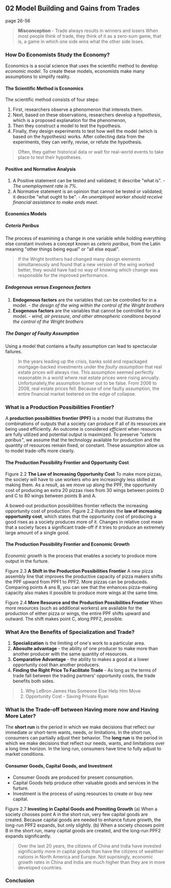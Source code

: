 ## 02 Model Building and Gains from Trades

page 26-56

> **Misconception** - Trade always results in winners and losers
When most people think of trade, they think of it as a zero-sum game, that is, a game in which one side wins what the other side loses.

### How Do Economists Study the Economy?
Economics is a social science that uses the scientific method to develop *economic model*. To create these models, economists make many assumptions to simplify reality.

#### The Scientific Method is Economics
The scientific method consists of four steps:
1. First, researchers observe a phenomenon that interests them.
2. Next, based on these observations, researchers develop a *hypothesis*, which is a proposed explanation for the phenomenon,
3. Then they construct a model to test the hypothesis.
4. Finally, they design experiments to test how well the model (which is based on the hypothesis) works. After collecting data from the experiments, they can verify, revise, or refute the hypothesis.

>Often, they gather historical data or wait for real-world events to take place to test their hypotheses.

#### Positive and Normative Analysis
1. A Positive statement can be tested and validated; it describe "what is". - *The unemployment rate is 7%*.
2. A Normative statement is an opinion that cannot be tested or validated; it describe "what ought to be". - *An unemployed worker should receive financial assistance to make ends meet*.

#### Economics Models
##### Ceteris Paribus
The process of examining a change in one variable while holding everything else constant involves a concept known as *ceteris paribus*, from the Latin meaning "other things being equal" or "all else equal".

> If the Wright brothers had changed many design elements simultaneously and found that a new version of the wing worked better, they would have had no way of knowing which change was responsible for the improved performance.

##### Endogenous versus Exogenous factors
1. **Endogenous factors** are the variables that can be controlled for in a model. - *the design of the wing within the control of the Wright brothers*
2. **Exogenous factors** are the variables that cannot be controlled for in a model. - *wind, air pressure, and other atmospheric conditions beyond the control of the Wright brothers*

##### The Danger of Faulty Assumption
Using a model that contains a faulty assumption can lead to spectacular failures.

> In the years leading up the crisis, banks sold and repackaged mortgage-backed investments under the *faulty assumption* that real estate prices will always rise. This assumption seemed perfectly reasonable in a world where real estate prices were rising annually. Unfortunately,the assumption turner out to be false. From 2006 to 2008, real estate prices fell. Because of one faulty assumption, the entire financial market teetered on the edge of collapse.

### What is a Production Possibilities Frontier?
A **production possibilities frontier (PPF)** is a model that illustrates the combinations of outputs that a society can produce if all of its resources are being used efficiently. An outcome is considered *efficient* when resources are fully utilized and potential output is maximized. To preserve *"ceteris paribus"*, we assume that the technology available for production and the quantity of resources remain fixed, or constant. These assumption allow us to model trade-offs more clearly.

#### The Production Possibility Frontier and Opportunity Cost
Figure 2.2
**The Law of Increasing Opportunity Cost**
To make more pizzas, the society will have to use workers who are increasingly less skilled at making them. As a result, as we move up along the PPF, the opportunity cost of producing an extra 20 pizzas rises from 30 wings between points D and C to 80 wings between points B and A.

A bowed-out production possibilities frontier reflects the increasing opportunity cost of production. Figure 2.2 illustrates the **law of increasing opportunity cost**, which states that the opportunity cost of producing a good rises as a society produces more of it. Changes in relative cost mean that a society faces a significant trade-off if it tries to produce an extremely large amount of a single good.

#### The Production Possibility Frontier and Economic Growth
*Economic growth* is the process that enables a society to produce more output in the furture.

Figure 2.3
**A Shift in the Production Possibilities Frontier**
A new pizza assembly line that improves the productive capacity of pizza makers shifts the PPF upward from PPF1 to PPF2. More pizzas can be produceds. Comparing points A ans B, you can see that the enhances pizza-making capacity also makes it possible to produce more wings at the same time.

Figure 2.4
**More Resource and the Production Possibilities Frontier**
When more resources (such as additional workers) are available for the production of either pizza or wings, the entire PPF shifts upward and outward. The shift makes point C, along PPF2, possible.

### What Are the Benefits of Specialization and Trade?
1. **Specialization** is the limiting of one's work to a particular area.
2. **Abosulte advantage**
\- the ability of one producer to make more than another producer with the same quantity of resources.
3. **Comparative Advantage**
\- the ability to makes a good at a lower opportunity cost than another producers.
4. **Finding the Right Price To Facilitate Trade**
\- As long as the terms of trade fall between the trading partners' opportunity costs, the trade benefits both sides.

> 1. Why LeBron James Has Someone Else Help Him Move
> 2. Opportunity Cost - Saving Private Ryan

### What Is the Trade-off between Having more now and Having More Later?
The **short run** is the period in which we make decisions that reflect our immediate or short-term wants, needs, or limitations. In the short run, consumers can partially adjust their behavior.
The **long run** is the period in which we make decisions that reflect our needs, wants, and limitations over a long time horizon. In the long run, consumers have time to fully adjust to market conditions.

#### Consumer Goods, Capital Goods, and Investment
* Consumer Goods are produced for present consumption.
* Capital Goods help produce other valuable goods and services in the furture.
* Investment is the process of using resources to create or buy new capital.

Figure 2.7
**Investing in Capital Goods and Promiting Growth**
(a) When a society chooses point A in the short run, very few capital goods are created. Because capital goods are needed to enhance future growth, the long-run PPF2 expands, but only slightly.
(b) When a society chooses point B in the short run, many captial goods are created, and the long-run PPF2 expands significantly.

> Over the last 20 years, the citizens of China and India have invested significantly more in capital goods than have the citizens of wealthier nations in North America and Europe. Not suprisingly, economic growth rates in China and India are much higher than they are in more developed countries.

### Conclusion
